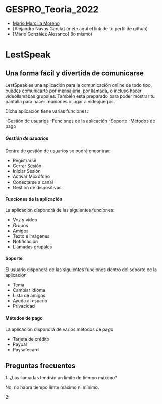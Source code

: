 
# GESPRO_Teoria_2022

- [Mario Marcilla Moreno](https://github.com/mariomarcilla) 
- [Alejandro Navas García] (mete aqui el link de tu perfil de github)
- [Mario González Alesanco] (lo mismo)



# LestSpeak
## Una forma fácil y divertida de comunicarse

LestSpeak es una aplicación para la comunicación online de todo tipo, puedes comunicarte por mensajería, por llamada, o incluso hacer videollamadas grupales. También está preparado para poder mostrar tu pantalla para hacer reuniones o jugar a videojuegos.

Dicha aplicación tiene varias funciones:

-Gestión de usuarios
-Funciones de la aplicación
-Soporte
-Métodos de pago

##### Gestión de usuarios

Dentro de gestión de usuarios se podrá encontrar:

- Registrarse
- Cerrar Sesión
- Iniciar Sesión
- Activar Micrófono
- Conectarse a canal
- Gestión de dispositivos

#### Funciones de la aplicación

La aplicación dispondrá de las siguientes funciones:

- Voz y video
- Grupos
- Amigos
- Texto e imágenes
- Notificación
- Llamadas grupales

#### Soporte

El usuario dispondrá de las siguientes funciones dentro del soporte de la aplicación

- Tema
- Cambiar idioma
- Lista de amigos
- Ayuda al usuario
- Privacidad

#### Métodos de pago

La aplicación dispondrá de varios métodos de pago

- Tarjeta de crédito
- Paypal
- Paysafecard

## Preguntas frecuentes

1: ¿Las llamadas tendrán un límite de tiempo máximo?

  No, no habrá tiempo límte máximo ni mínimo.

2: 




